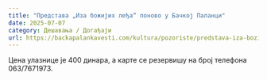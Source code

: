 ```yaml
---
title: "Представа „Иза божијих леђа“ поново у Бачкој Паланци"
date: 2025-07-07
category: Дешавања / Догађаји
url: https://backapalankavesti.com/kultura/pozoriste/predstava-iza-bozijih-ledja-ponovo-u-backoj-palanci/
---
```


Цена улазнице је 400 динара, а карте се резервишу на број телефона 063/7671973.
